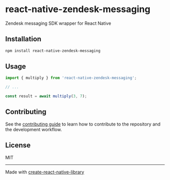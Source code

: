 # react-native-zendesk-messaging

Zendesk messaging SDK wrapper for React Native

## Installation

```sh
npm install react-native-zendesk-messaging
```

## Usage

```js
import { multiply } from 'react-native-zendesk-messaging';

// ...

const result = await multiply(3, 7);
```

## Contributing

See the [contributing guide](CONTRIBUTING.md) to learn how to contribute to the repository and the development workflow.

## License

MIT

---

Made with [create-react-native-library](https://github.com/callstack/react-native-builder-bob)
